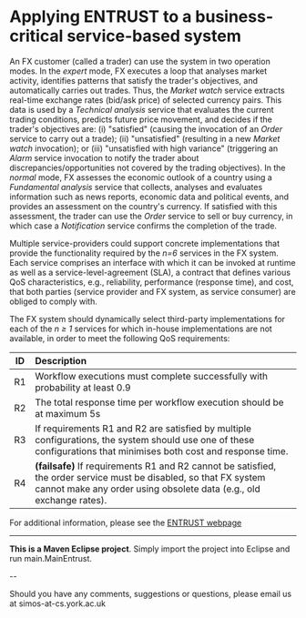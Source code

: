Applying ENTRUST to a business-critical service-based system
=======
 An FX customer (called a trader) can use the system in two operation modes. In the *expert*  mode, FX executes a loop that analyses market activity, identifies patterns that satisfy the trader's objectives, and automatically carries out trades. Thus, the *Market watch* service extracts real-time exchange rates (bid/ask price) of selected currency pairs. This data is used by a *Technical analysis* service that evaluates the current trading conditions, predicts future price movement, and decides if the trader's objectives are: (i) "satisfied" (causing the invocation of an *Order* service to carry out a trade); (ii) "unsatisfied" (resulting in a new *Market watch* invocation); or (iii) "unsatisfied with high variance" (triggering an *Alarm* service invocation to notify the trader about discrepancies/opportunities not covered by the trading objectives). In the *normal* mode, FX assesses the economic outlook of a country using a *Fundamental analysis* service that collects, analyses and evaluates information such as news reports, economic data and political events, and provides an assessment on the country's currency. If satisfied with this assessment, the trader can use the *Order* service to sell or buy currency, in which case a *Notification* service confirms the completion of the trade.

Multiple service-providers could support concrete implementations that provide the functionality required by the *n=6* services in the FX system. Each  service comprises an interface with which it can be invoked at runtime as well as a service-level-agreement (SLA), a  contract that defines various QoS characteristics, e.g., reliability, performance (response time), and cost, that both parties (service provider and FX system, as service consumer) are obliged to comply with.

The FX system should dynamically select third-party implementations for each of the *n &#8805; 1* services for which in-house implementations are not available, in order to meet the following QoS requirements:
                

| ID        | Description 
| ------------- |:-------------|
| R1   | Workflow executions must complete successfully with probability at least 0.9|
| R2   | The total response time per workflow execution should be at maximum 5s|
| R3   | If requirements R1 and R2 are satisfied by multiple configurations, the system should use one of these configurations that minimises both cost and response time.|
| R4   | **(failsafe)** If requirements R1 and R2 cannot be satisfied, the order service must be disabled, so that FX system cannot make any order using obsolete data (e.g., old exchange rates).|  

For additional information, please see the [ENTRUST webpage](http://www-users.cs.york.ac.uk/~simos/ENTRUST/#FX)
***
    
**This is a Maven Eclipse project**. Simply import the project into Eclipse and run main.MainEntrust.

--
   
   
Should you have any comments, suggestions or questions, please email us at simos-at-cs.york.ac.uk
